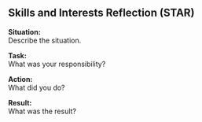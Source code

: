 ## Skills and Interests Reflection (STAR)

**Situation:**  
Describe the situation.

**Task:**  
What was your responsibility?

**Action:**  
What did you do?

**Result:**  
What was the result?
